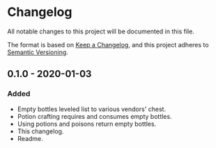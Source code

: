 # Changelog

All notable changes to this project will be documented in this file.

The format is based on [Keep a Changelog], and this project adheres to
[Semantic Versioning].

## 0.1.0 - 2020-01-03

### Added
- Empty bottles leveled list to various vendors' chest.
- Potion crafting requires and consumes empty bottles.
- Using potions and poisons return empty bottles.
- This changelog.
- Readme.


[Keep a Changelog]: https://keepachangelog.com/en/1.0.0/
[Semantic Versioning]: https://semver.org/spec/v2.0.0.html

